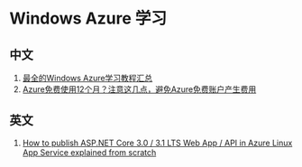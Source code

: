# Windows Azure 学习

## 中文
1. [最全的Windows Azure学习教程汇总](http://blog.51cto.com/57388/1901493)
2. [Azure免费使用12个月？注意这几点，避免Azure免费账户产生费用](https://cloud.tencent.com/developer/article/1606021)

## 英文
1. [How to publish ASP.NET Core 3.0 / 3.1 LTS Web App / API in Azure Linux App Service explained from scratch](https://bharatdwarkani.medium.com/how-to-publish-asp-net-core-3-0-app-in-azure-linux-app-service-explained-from-scratch-6e45392ca256)